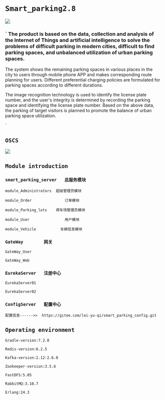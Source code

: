 # `Smart_parking2.8`
<a href="https://www.oscs1024.com/project/oscs/993302761/Smart_parking2.0?ref=badge_small" alt="OSCS Status"><img src="https://www.oscs1024.com/platform/badge/993302761/Smart_parking2.0.svg?size=small"/></a>

### `	The product is based on the data, collection and analysis of the Internet of Things and artificial intelligence to solve the problems of difficult parking in modern cities, difficult to find parking spaces, and unbalanced utilization of urban parking spaces.


The system shows the remaining parking spaces in various places in the city to users through mobile phone APP and makes corresponding route planning for users. Different preferential charging policies are formulated for parking spaces according to different durations.


The image recognition technology is used to identify the license plate number, and the user's integrity is determined by recording the parking space and identifying the license plate number. Based on the above data, the parking of target visitors is planned to promote the balance of urban parking space utilization.

`




## `OSCS`



<a href="https://www.oscs1024.com/project/oscs/993302761/Smart_parking2.0?ref=badge_large" alt="OSCS Status"><img src="https://www.oscs1024.com/platform/badge/993302761/Smart_parking2.0.svg?size=large"/></a>


## ` Module introduction `

### `smart_parking_server	总服务模块`
	

	module_Administrators  超级管理员模块

	module_Order	           订单模块

	module_Parking_lots    停车场管理员模块

	module_User                用户模块

	module_Vehicle           车辆信息模块

### `GateWay       	网关`

	GateWay_User

	GateWay_Web

### `EurekaServer	注册中心`


	EurekaServer01

	EurekaServer02


### `ConfigServer	配置中心`

	配置信息------>>  https://gitee.com/lei-yu-qi/smart_parking_config.git
		


## ` Operating environment `

	Gradle-version:7.2.0

	Redis-version:6.2.5

	Kafka-version:2.12-2.6.0

	Zookeeper-version:3.5.6

	FastDFS:5.05
	
	RabbitMQ:3.10.7
	
	Erlang:24.3
